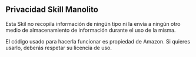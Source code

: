 <h2>Privacidad Skill Manolito</h2>

<p>Esta Skil no recopila información de ningún tipo ni la envía a ningún otro medio de almacenamiento de información durante el uso de la misma.</p>
<p>El código usado para hacerla funcionar es propiedad de Amazon. Si quieres usarlo, deberás respetar su licencia de uso.</p>